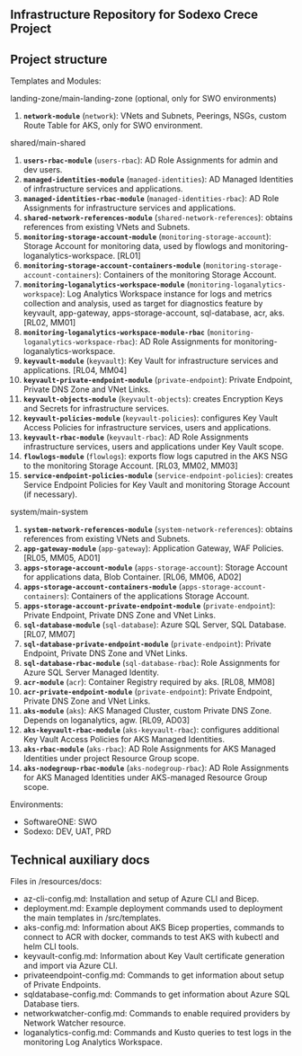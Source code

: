 Infrastructure Repository for Sodexo Crece Project
--------------------------------------------------

## Project structure

Templates and Modules:

landing-zone/main-landing-zone (optional, only for SWO environments)

1. **`network-module`** (`network`): VNets and Subnets, Peerings, NSGs, custom Route Table for AKS, only for SWO environment.

shared/main-shared

1. **`users-rbac-module`** (`users-rbac`): AD Role Assignments for admin and dev users.
2. **`managed-identities-module`** (`managed-identities`): AD Managed Identities of infrastructure services and applications.
3. **`managed-identities-rbac-module`** (`managed-identities-rbac`): AD Role Assignments for infrastructure services and applications.
4. **`shared-network-references-module`** (`shared-network-references`): obtains references from existing VNets and Subnets.
5. **`monitoring-storage-account-module`** (`monitoring-storage-account`): Storage Account for monitoring data, used by flowlogs and monitoring-loganalytics-workspace. \[RL01\]
6. **`monitoring-storage-account-containers-module`** (`monitoring-storage-account-containers`): Containers of the monitoring Storage Account.
7. **`monitoring-loganalytics-workspace-module`** (`monitoring-loganalytics-workspace`): Log Analytics Workspace instance for logs and metrics collection and analysis, used as target for diagnostics feature by keyvault, app-gateway, apps-storage-account, sql-database, acr, aks. \[RL02, MM01\]
8. **`monitoring-loganalytics-workspace-module-rbac`** (`monitoring-loganalytics-workspace-rbac`): AD Role Assignments for monitoring-loganalytics-workspace.
9. **`keyvault-module`** (`keyvault`): Key Vault for infrastructure services and applications. \[RL04, MM04\]
10. **`keyvault-private-endpoint-module`** (`private-endpoint`): Private Endpoint, Private DNS Zone and VNet Links.
11. **`keyvault-objects-module`** (`keyvault-objects`): creates Encryption Keys and Secrets for infrastructure services.
12. **`keyvault-policies-module`** (`keyvault-policies`): configures Key Vault Access Policies for infrastructure services, users and applications.
13. **`keyvault-rbac-module`** (`keyvault-rbac`): AD Role Assignments infrastructure services, users and applications under Key Vault scope.
14. **`flowlogs-module`** (`flowlogs`): exports flow logs caputred in the AKS NSG to the monitoring Storage Account. \[RL03, MM02, MM03\]
15. **`service-endpoint-policies-module`** (`service-endpoint-policies`): creates Service Endpoint Policies for Key Vault and monitoring Storage Account (if necessary).

system/main-system

1. **`system-network-references-module`** (`system-network-references`): obtains references from existing VNets and Subnets.
2. **`app-gateway-module`** (`app-gateway`): Application Gateway, WAF Policies. \[RL05, MM05, AD01\]
3. **`apps-storage-account-module`** (`apps-storage-account`): Storage Account for applications data, Blob Container. [RL06, MM06, AD02\]
4. **`apps-storage-account-containers-module`** (`apps-storage-account-containers`): Containers of the applications Storage Account.
5. **`apps-storage-account-private-endpoint-module`** (`private-endpoint`): Private Endpoint, Private DNS Zone and VNet Links.
6. **`sql-database-module`** (`sql-database`): Azure SQL Server, SQL Database. \[RL07, MM07\]
7. **`sql-database-private-endpoint-module`** (`private-endpoint`): Private Endpoint, Private DNS Zone and VNet Links.
8. **`sql-database-rbac-module`** (`sql-database-rbac`): Role Assignments for Azure SQL Server Managed Identity.
9. **`acr-module`** (`acr`): Container Registry required by aks. \[RL08, MM08\]
10. **`acr-private-endpoint-module`** (`private-endpoint`): Private Endpoint, Private DNS Zone and VNet Links.
11. **`aks-module`** (`aks`): AKS Managed Cluster, custom Private DNS Zone. Depends on loganalytics, agw. \[RL09, AD03\]
12. **`aks-keyvault-rbac-module`** (`aks-keyvault-rbac`): configures additional Key Vault Access Policies for AKS Managed Identities.
13. **`aks-rbac-module`** (`aks-rbac`): AD Role Assignments for AKS Managed Identities under project Resource Group scope.
14. **`aks-nodegroup-rbac-module`** (`aks-nodegroup-rbac`): AD Role Assignments for AKS Managed Identities under AKS-managed Resource Group scope.

Environments:

* SoftwareONE: SWO
* Sodexo: DEV, UAT, PRD

## Technical auxiliary docs

Files in /resources/docs:

* az-cli-config.md: Installation and setup of Azure CLI and Bicep.
* deployment.md: Example deployment commands used to deployment the main templates in /src/templates.
* aks-config.md: Information about AKS Bicep properties, commands to connect to ACR with docker, commands to test AKS with kubectl and helm CLI tools.
* keyvault-config.md: Information about Key Vault certificate generation and import via Azure CLI.
* privateendpoint-config.md: Commands to get information about setup of Private Endpoints.
* sqldatabase-config.md: Commands to get information about Azure SQL Database tiers.
* networkwatcher-config.md: Commands to enable required providers by Network Watcher resource.
* loganalytics-config.md: Commands and Kusto queries to test logs in the monitoring Log Analytics Workspace.